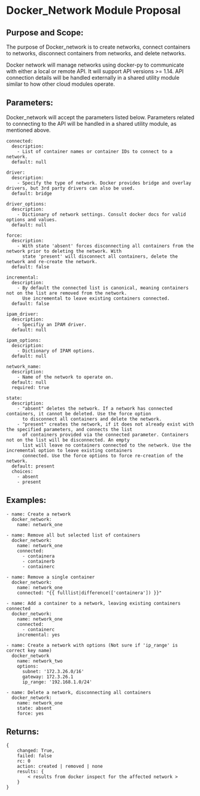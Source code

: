 # Docker_Network Module Proposal

## Purpose and Scope:

The purpose of Docker_network is to create networks, connect containers to networks, disconnect containers from 
networks, and delete networks.

Docker network will manage networks using docker-py to communicate with either a local or remote API. It will
support API versions >= 1.14. API connection details will be handled externally in a shared utility module similar to
how other cloud modules operate.

## Parameters:

Docker_network will accept the parameters listed below. Parameters related to connecting to the API will be handled in 
a shared utility module, as mentioned above.

```
connected:
  description:
    - List of container names or container IDs to connect to a network.
  default: null

driver:
  description:
    - Specify the type of network. Docker provides bridge and overlay drivers, but 3rd party drivers can also be used.
  default: bridge

driver_options:
  description:
    - Dictionary of network settings. Consult docker docs for valid options and values.
  default: null

force:
  description:
    - With state 'absent' forces disconnecting all containers from the network prior to deleting the network. With
      state 'present' will disconnect all containers, delete the network and re-create the network.
  default: false

incremental:
  description:
    - By default the connected list is canonical, meaning containers not on the list are removed from the network.
      Use incremental to leave existing containers connected.
  default: false

ipam_driver:
  description:
    - Specifiy an IPAM driver.
  default: null 

ipam_options:
  description:
    - Dictionary of IPAM options.  
  default: null

network_name:
  description:
    - Name of the network to operate on.
  default: null
  required: true
    
state:
  description:
    - "absent" deletes the network. If a network has connected containers, it cannot be deleted. Use the force option
      to disconnect all containers and delete the network.
    - "present" creates the network, if it does not already exist with the specified parameters, and connects the list
      of containers provided via the connected parameter. Containers not on the list will be disconnected. An empty
      list will leave no containers connected to the network. Use the incremental option to leave existing containers
      connected. Use the force options to force re-creation of the network.
  default: present
  choices:
    - absent
    - present
```


## Examples:

```
- name: Create a network
  docker_network:
    name: network_one

- name: Remove all but selected list of containers
  docker_network:
    name: network_one
    connected:
      - containera
      - containerb
      - containerc

- name: Remove a single container
  docker_network:
    name: network_one
    connected: "{{ fulllist|difference(['containera']) }}"
       
- name: Add a container to a network, leaving existing containers connected
  docker_network:
    name: network_one
    connected:
      - containerc
    incremental: yes
   
- name: Create a network with options (Not sure if 'ip_range' is correct key name)
  docker_network
    name: network_two
    options:
      subnet: '172.3.26.0/16'
      gateway: 172.3.26.1
      ip_range: '192.168.1.0/24'

- name: Delete a network, disconnecting all containers
  docker_network:
    name: network_one
    state: absent
    force: yes      
```

## Returns:

```
{
    changed: True,
    failed: false
    rc: 0
    action: created | removed | none
    results: {
        < results from docker inspect for the affected network >
    }
}
```
